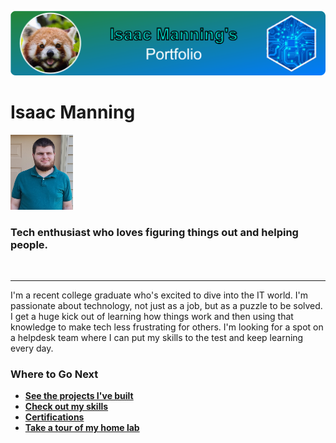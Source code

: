 !["My Portfolo logo"](./logo.png "My Portfolo Logo")


# Isaac Manning

<img src="./_static/photo.jpg" width="100" height="120"/>

### Tech enthusiast who loves figuring things out and helping people.  

<br/>

---

I'm a recent college graduate who's excited to dive into the IT world. I'm passionate about technology, not just as a job, but as a puzzle to be solved. I get a huge kick out of learning how things work and then using that knowledge to make tech less frustrating for others. I'm looking for a spot on a helpdesk team where I can put my skills to the test and keep learning every day.

### Where to Go Next
* [**See the projects I've built**](./projects/index.md)
* [**Check out my skills**](./skills/index.md)
* [**Certifications**](./certifications/index.md)
* [**Take a tour of my home lab**](./home-lab/index.md)
